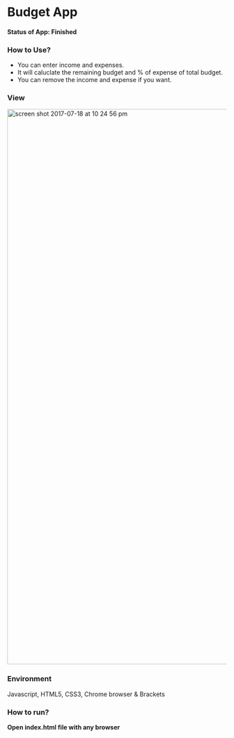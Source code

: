 # Budget App

#### Status of App: Finished

### How to Use?
* You can enter income and expenses.
* It will caluclate the remaining budget and % of expense of total budget.
* You can remove the income and expense if you want.

### View

<img width="1276" alt="screen shot 2017-07-18 at 10 24 56 pm" src="https://user-images.githubusercontent.com/26859920/29299220-b731974c-8132-11e7-8cb1-cc368e6ed282.png">


### Environment

Javascript, HTML5, CSS3, Chrome browser & Brackets 

### How to run?

**Open index.html file with any browser**
